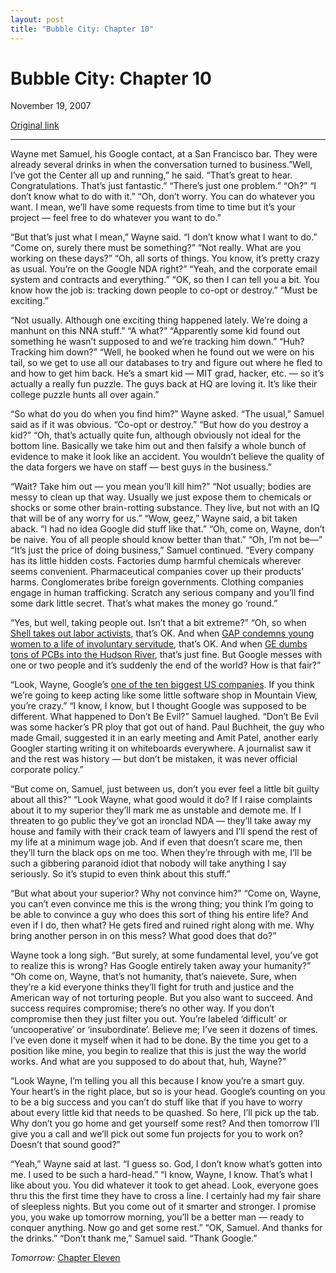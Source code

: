```yaml
---
layout: post
title: "Bubble City: Chapter 10"
---
```

Bubble City: Chapter 10
=======================

November 19, 2007

[Original link](http://www.aaronsw.com/weblog/bubblecity10)

* * * * *

Wayne met Samuel, his Google contact, at a San Francisco bar. They were
already several drinks in when the conversation turned to
business.”Well, I’ve got the Center all up and running,” he said.
“That’s great to hear. Congratulations. That’s just fantastic.” “There’s
just one problem.” “Oh?” “I don’t know what to do with it.” “Oh, don’t
worry. You can do whatever you want. I mean, we’ll have some requests
from time to time but it’s your project — feel free to do whatever you
want to do.”

“But that’s just what I mean,” Wayne said. “I don’t know what I want to
do.” “Come on, surely there must be something?” “Not really. What are
you working on these days?” “Oh, all sorts of things. You know, it’s
pretty crazy as usual. You’re on the Google NDA right?” “Yeah, and the
corporate email system and contracts and everything.” “OK, so then I can
tell you a bit. You know how the job is: tracking down people to co-opt
or destroy.” “Must be exciting.”

“Not usually. Although one exciting thing happened lately. We’re doing a
manhunt on this NNA stuff.” “A what?” “Apparently some kid found out
something he wasn’t supposed to and we’re tracking him down.” “Huh?
Tracking him down?” “Well, he booked when he found out we were on his
tail, so we get to use all our databases to try and figure out where he
fled to and how to get him back. He’s a smart kid — MIT grad, hacker,
etc. — so it’s actually a really fun puzzle. The guys back at HQ are
loving it. It’s like their college puzzle hunts all over again.”

“So what do you do when you find him?” Wayne asked. “The usual,” Samuel
said as if it was obvious. “Co-opt or destroy.” “But how do you destroy
a kid?” “Oh, that’s actually quite fun, although obviously not ideal for
the bottom line. Basically we take him out and then falsify a whole
bunch of evidence to make it look like an accident. You wouldn’t believe
the quality of the data forgers we have on staff — best guys in the
business.”

“Wait? Take him out — you mean you’ll kill him?” “Not usually; bodies
are messy to clean up that way. Usually we just expose them to chemicals
or shocks or some other brain-rotting substance. They live, but not with
an IQ that will be of any worry for us.” “Wow, geez,” Wayne said, a bit
taken aback. “I had no idea Google did stuff like that.” “Oh, come on,
Wayne, don’t be naive. You of all people should know better than that.”
“Oh, I’m not be—” “It’s just the price of doing business,” Samuel
continued. “Every company has its little hidden costs. Factories dump
harmful chemicals wherever seems convenient. Pharmaceutical companies
cover up their products’ harms. Conglomerates bribe foreign governments.
Clothing companies engage in human trafficking. Scratch any serious
company and you’ll find some dark little secret. That’s what makes the
money go ‘round.”

“Yes, but well, taking people out. Isn’t that a bit extreme?” “Oh, so
when [Shell takes out labor
activists](http://en.wikipedia.org/wiki/Ken_Saro-Wiwa), that’s OK. And
when [GAP condemns young women to a life of involuntary
servitude](http://www.coopamerica.org/programs/rs/profile.cfm?id=229),
that’s OK. And when [GE dumbs tons of PCBs into the Hudson
River](http://www.cleanupge.org/), that’s just fine. But Google messes
with one or two people and it’s suddenly the end of the world? How is
that fair?”

“Look, Wayne, Google’s [one of the ten biggest US
companies](http://bigpicture.typepad.com/comments/2007/11/google-5-us-mar.html).
If you think we’re going to keep acting like some little software shop
in Mountain View, you’re crazy.” “I know, I know, but I thought Google
was supposed to be different. What happened to Don’t Be Evil?” Samuel
laughed. “Don’t Be Evil was some hacker’s PR ploy that got out of hand.
Paul Buchheit, the guy who made Gmail, suggested it in an early meeting
and Amit Patel, another early Googler starting writing it on whiteboards
everywhere. A journalist saw it and the rest was history — but don’t be
mistaken, it was never official corporate policy.”

“But come on, Samuel, just between us, don’t you ever feel a little bit
guilty about all this?” “Look Wayne, what good would it do? If I raise
complaints about it to my superior they’ll mark me as unstable and
demote me. If I threaten to go public they’ve got an ironclad NDA —
they’ll take away my house and family with their crack team of lawyers
and I’ll spend the rest of my life at a minimum wage job. And if even
that doesn’t scare me, then they’ll turn the black ops on me too. When
they’re through with me, I’ll be such a gibbering paranoid idiot that
nobody will take anything I say seriously. So it’s stupid to even think
about this stuff.”

“But what about your superior? Why not convince him?” “Come on, Wayne,
you can’t even convince me this is the wrong thing; you think I’m going
to be able to convince a guy who does this sort of thing his entire
life? And even if I do, then what? He gets fired and ruined right along
with me. Why bring another person in on this mess? What good does that
do?”

Wayne took a long sigh. “But surely, at some fundamental level, you’ve
got to realize this is wrong? Has Google entirely taken away your
humanity?” “Oh come on, Wayne, that’s not humanity, that’s naievete.
Sure, when they’re a kid everyone thinks they’ll fight for truth and
justice and the American way of not torturing people. But you also want
to succeed. And success requires compromise; there’s no other way. If
you don’t compromise then they just filter you out. You’re labeled
‘difficult’ or ‘uncooperative’ or ‘insubordinate’. Believe me; I’ve seen
it dozens of times. I’ve even done it myself when it had to be done. By
the time you get to a position like mine, you begin to realize that this
is just the way the world works. And what are you supposed to do about
that, huh, Wayne?”

“Look Wayne, I’m telling you all this because I know you’re a smart guy.
Your heart’s in the right place, but so is your head. Google’s counting
on you to be a big success and you can’t do stuff like that if you have
to worry about every little kid that needs to be quashed. So here, I’ll
pick up the tab. Why don’t you go home and get yourself some rest? And
then tomorrow I’ll give you a call and we’ll pick out some fun projects
for you to work on? Doesn’t that sound good?”

“Yeah,” Wayne said at last. “I guess so. God, I don’t know what’s gotten
into me. I used to be such a hard-head.” “I know, Wayne, I know. That’s
what I like about you. You did whatever it took to get ahead. Look,
everyone goes thru this the first time they have to cross a line. I
certainly had my fair share of sleepless nights. But you come out of it
smarter and stronger. I promise you, you wake up tomorrow morning,
you’ll be a better man — ready to conquer anything. Now go and get some
rest.” “OK, Samuel. And thanks for the drinks.” “Don’t thank me,” Samuel
said. “Thank Google.”

*Tomorrow:* [Chapter Eleven](http://aaronsw.com/weblog/bubblecity11)
